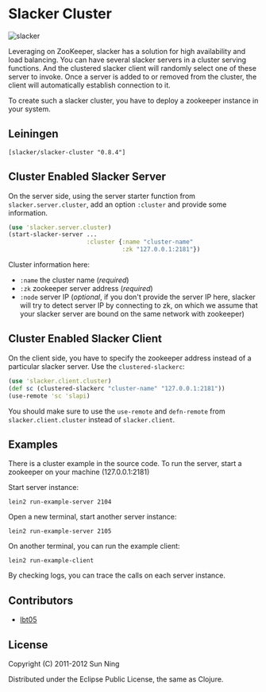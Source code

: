 # Slacker Cluster

![slacker](http://i.imgur.com/Jd02f.png)

Leveraging on ZooKeeper, slacker has a solution for high
availability and load balancing. You can have several slacker servers
in a cluster serving functions. And the clustered slacker client will
randomly select one of these server to invoke. Once a server is added
to or removed from the cluster, the client will automatically
establish connection to it. 

To create such a slacker cluster, you have to deploy a zookeeper
instance in your system.

## Leiningen

`[slacker/slacker-cluster "0.8.4"]`

## Cluster Enabled Slacker Server

On the server side, using the server starter function from 
`slacker.server.cluster`, add an option `:cluster` and provide some 
information.

``` clojure
(use 'slacker.server.cluster)
(start-slacker-server ...
                      :cluster {:name "cluster-name"
                                :zk "127.0.0.1:2181"})
```

Cluster information here:

* `:name` the cluster name (*required*)
* `:zk` zookeeper server address (*required*)
* `:node` server IP (*optional*, if you don't provide the server IP
  here, slacker will try to detect server IP by connecting to zk,
  on which we assume that your slacker server are bound on the same
  network with zookeeper)

## Cluster Enabled Slacker Client

On the client side, you have to specify the zookeeper address instead
of a particular slacker server. Use the `clustered-slackerc`:

``` clojure
(use 'slacker.client.cluster)
(def sc (clustered-slackerc "cluster-name" "127.0.0.1:2181"))
(use-remote 'sc 'slapi)
```

You should make sure to use the `use-remote` and `defn-remote` from
`slacker.client.cluster` instead of `slacker.client`.

## Examples

There is a cluster example in the source code. To run the server,
start a zookeeper on your machine (127.0.0.1:2181)

Start server instance:

    lein2 run-example-server 2104

Open a new terminal, start another server instance:

    lein2 run-example-server 2105

On another terminal, you can run the example client:

    lein2 run-example-client

By checking logs, you can trace the calls on each server instance.

## Contributors

* [lbt05](https://github.com/lbt05)

## License

Copyright (C) 2011-2012 Sun Ning

Distributed under the Eclipse Public License, the same as Clojure.

